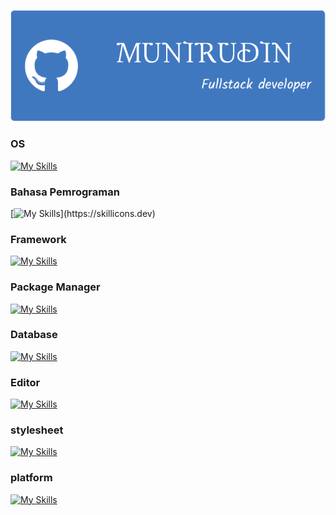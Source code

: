 <!--IMAGE-->
![header](https://github.com/munirudin26/munirudin26/blob/main/img%2Fheader.png)
<!--ICON-->
### OS
[![My Skills](https://skillicons.dev/icons?i=linux,debian)](https://skillicons.dev)
### Bahasa Pemrograman
[![My Skills](https://skillicons.dev/icons?i=cpp,js,)](https://skillicons.dev)
### Framework
[![My Skills](https://skillicons.dev/icons?i=nodejs)](https://skillicons.dev)
### Package Manager
[![My Skills](https://skillicons.dev/icons?i=npm)](https://skillicons.dev)
### Database
[![My Skills](https://skillicons.dev/icons?i=mysql)](https://skillicons.dev)
### Editor
[![My Skills](https://skillicons.dev/icons?i=vscode)](https://skillicons.dev)
### stylesheet
[![My Skills](https://skillicons.dev/icons?i=css)](https://skillicons.dev)
### platform
[![My Skills](https://skillicons.dev/icons?i=netlify)](https://skillicons.dev)
